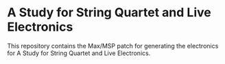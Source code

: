 # A Study for String Quartet and Live Electronics
This repository contains the Max/MSP patch for generating the electronics for A Study for String Quartet and Live Electronics. 
